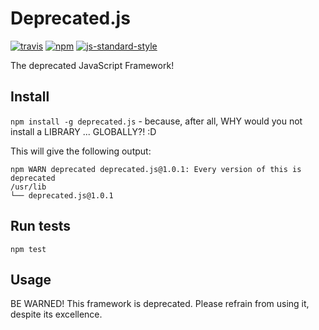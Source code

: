 # Deprecated.js

[![travis][travis-image]][travis-url]
[![npm][npm-image]][npm-url]
[![js-standard-style][standard-style-image]][standard-style-url]

[travis-image]: https://img.shields.io/travis/flyrev/deprecated.js.svg?style=flat
[travis-url]: https://travis-ci.org/flyrev/deprecated.js
[npm-image]: https://img.shields.io/npm/v/deprecated.js.svg?style=flat
[npm-url]: https://npmjs.org/package/deprecated.js
[standard-style-image]: https://img.shields.io/badge/code%20style-standard-brightgreen.svg?style=flat
[standard-style-url]: https://github.com/feross/standard

The deprecated JavaScript Framework!

## Install
`npm install -g deprecated.js` - because, after all, WHY would you not install a LIBRARY ... GLOBALLY?! :D

This will give the following output:
```
npm WARN deprecated deprecated.js@1.0.1: Every version of this is deprecated
/usr/lib
└── deprecated.js@1.0.1 
```

## Run tests
`npm test`

## Usage
BE WARNED! This framework is deprecated. Please refrain from using it, despite its excellence.
